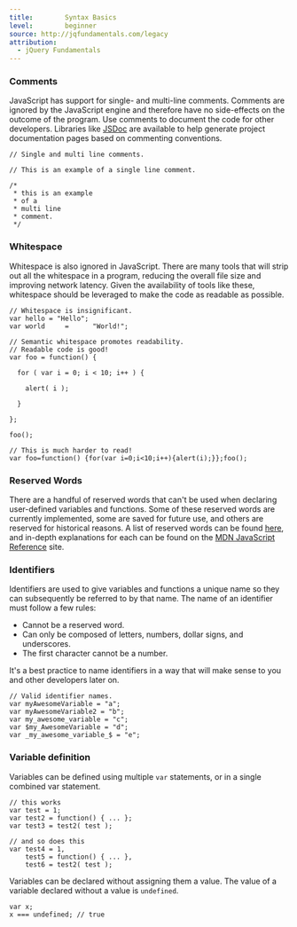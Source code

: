 ```yaml
---
title:        Syntax Basics
level:        beginner
source: http://jqfundamentals.com/legacy
attribution:
  - jQuery Fundamentals
---
```


### Comments

JavaScript has support for single- and multi-line comments. Comments are ignored by the JavaScript engine and therefore have no side-effects on the outcome of the program. Use comments to document the code for other developers. Libraries like [JSDoc](http://code.google.com/p/jsdoc-toolkit/) are available to help generate project documentation pages based on commenting conventions.

```
// Single and multi line comments.

// This is an example of a single line comment.

/*
 * this is an example
 * of a
 * multi line
 * comment.
 */
```

### Whitespace

Whitespace is also ignored in JavaScript. There are many tools that will strip out all the whitespace in a program, reducing the overall file size and improving network latency. Given the availability of tools like these, whitespace should be leveraged to make the code as readable as possible.

```
// Whitespace is insignificant.
var hello = "Hello";
var world     =      "World!";
```

```
// Semantic whitespace promotes readability.
// Readable code is good!
var foo = function() {

  for ( var i = 0; i < 10; i++ ) {

    alert( i );

  }

};

foo();

// This is much harder to read!
var foo=function() {for(var i=0;i<10;i++){alert(i);}};foo();
```

### Reserved Words

There are a handful of reserved words that can't be used when declaring user-defined variables and functions. Some of these reserved words are currently implemented, some are saved for future use, and others are reserved for historical reasons. A list of reserved words can be found [here](/javascript-101/reserved-words/), and in-depth explanations for each can be found on the [MDN JavaScript Reference](https://developer.mozilla.org/en-US/docs/JavaScript/Reference/Reserved_Words "MDN Reserved Words.") site.

### Identifiers

Identifiers are used to give variables and functions a unique name so they can subsequently be referred to by that name. The name of an identifier must follow a few rules:

* Cannot be a reserved word.
* Can only be composed of letters, numbers, dollar signs, and underscores.
* The first character cannot be a number.

It's a best practice to name identifiers in a way that will make sense to you and other developers later on.

```
// Valid identifier names.
var myAwesomeVariable = "a";
var myAwesomeVariable2 = "b";
var my_awesome_variable = "c";
var $my_AwesomeVariable = "d";
var _my_awesome_variable_$ = "e";
```

### Variable definition

Variables can be defined using multiple `var` statements, or in a single combined var statement.

```
// this works
var test = 1;
var test2 = function() { ... };
var test3 = test2( test );

// and so does this
var test4 = 1,
	test5 = function() { ... },
	test6 = test2( test );
```

Variables can be declared without assigning them a value. The value of a variable declared without a value is `undefined`.

```
var x;
x === undefined; // true
```
